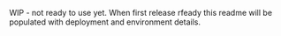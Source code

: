 ﻿WIP - not ready to use yet.  When first release rfeady this readme will be populated with deployment and environment details.